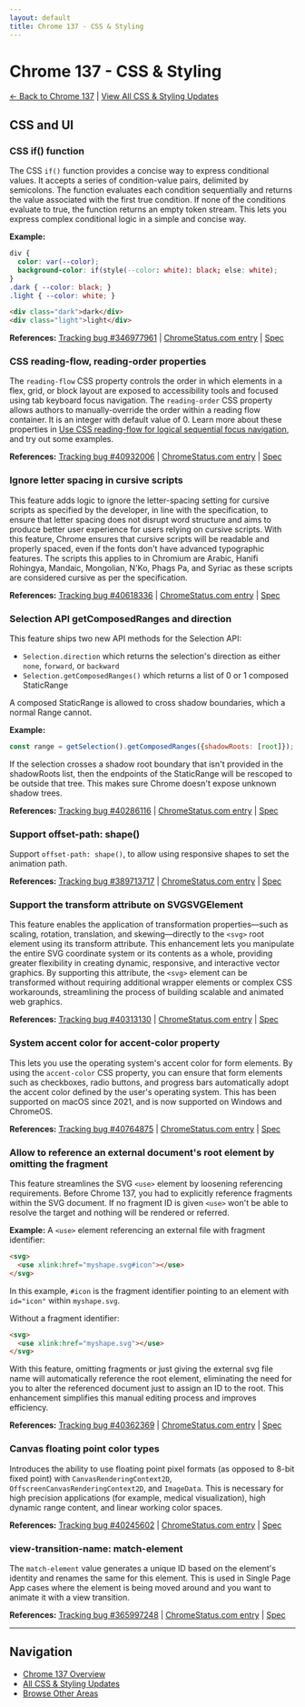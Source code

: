 ```yaml
---
layout: default
title: Chrome 137 - CSS & Styling
---
```


# Chrome 137 - CSS & Styling

[← Back to Chrome 137](./) | [View All CSS & Styling Updates](/areas/css/)

## CSS and UI

### CSS if() function

The CSS `if()` function provides a concise way to express conditional values. It accepts a series of condition-value pairs, delimited by semicolons. The function evaluates each condition sequentially and returns the value associated with the first true condition. If none of the conditions evaluate to true, the function returns an empty token stream. This lets you express complex conditional logic in a simple and concise way.

**Example:**
```css
div {
  color: var(--color);
  background-color: if(style(--color: white): black; else: white);
}
.dark { --color: black; }
.light { --color: white; }
```

```html
<div class="dark">dark</div>
<div class="light">light</div>
```

**References:** [Tracking bug #346977961](https://bugs.chromium.org/p/chromium/issues/detail?id=346977961) | [ChromeStatus.com entry](https://chromestatus.com/feature/5084924504915968) | [Spec](https://www.w3.org/TR/css-values-5/#if-function)

### CSS reading-flow, reading-order properties

The `reading-flow` CSS property controls the order in which elements in a flex, grid, or block layout are exposed to accessibility tools and focused using tab keyboard focus navigation. The `reading-order` CSS property allows authors to manually-override the order within a reading flow container. It is an integer with default value of 0. Learn more about these properties in [Use CSS reading-flow for logical sequential focus navigation](https://developer.chrome.com/blog/reading-flow), and try out some examples.

**References:** [Tracking bug #40932006](https://bugs.chromium.org/p/chromium/issues/detail?id=40932006) | [ChromeStatus.com entry](https://chromestatus.com/feature/5061928169472000) | [Spec](https://drafts.csswg.org/css-display-4/#reading-flow)

### Ignore letter spacing in cursive scripts

This feature adds logic to ignore the letter-spacing setting for cursive scripts as specified by the developer, in line with the specification, to ensure that letter spacing does not disrupt word structure and aims to produce better user experience for users relying on cursive scripts. With this feature, Chrome ensures that cursive scripts will be readable and properly spaced, even if the fonts don't have advanced typographic features. The scripts this applies to in Chromium are Arabic, Hanifi Rohingya, Mandaic, Mongolian, N'Ko, Phags Pa, and Syriac as these scripts are considered cursive as per the specification.

**References:** [Tracking bug #40618336](https://bugs.chromium.org/p/chromium/issues/detail?id=40618336) | [ChromeStatus.com entry](https://chromestatus.com/feature/5088256061988864) | [Spec](https://www.w3.org/TR/css-text-3/#letter-spacing-property)

### Selection API getComposedRanges and direction

This feature ships two new API methods for the Selection API:
- `Selection.direction` which returns the selection's direction as either `none`, `forward`, or `backward`
- `Selection.getComposedRanges()` which returns a list of 0 or 1 composed StaticRange

A composed StaticRange is allowed to cross shadow boundaries, which a normal Range cannot.

**Example:**
```javascript
const range = getSelection().getComposedRanges({shadowRoots: [root]});
```

If the selection crosses a shadow root boundary that isn't provided in the shadowRoots list, then the endpoints of the StaticRange will be rescoped to be outside that tree. This makes sure Chrome doesn't expose unknown shadow trees.

**References:** [Tracking bug #40286116](https://bugs.chromium.org/p/chromium/issues/detail?id=40286116) | [ChromeStatus.com entry](https://chromestatus.com/feature/5069063455711232) | [Spec](https://w3c.github.io/selection-api/#dom-selection-getcomposedranges)

### Support offset-path: shape()

Support `offset-path: shape()`, to allow using responsive shapes to set the animation path.

**References:** [Tracking bug #389713717](https://bugs.chromium.org/p/chromium/issues/detail?id=389713717) | [ChromeStatus.com entry](https://chromestatus.com/feature/5062848242884608) | [Spec](https://www.w3.org/TR/css-shapes-2/#shape-function)

### Support the transform attribute on SVGSVGElement

This feature enables the application of transformation properties—such as scaling, rotation, translation, and skewing—directly to the `<svg>` root element using its transform attribute. This enhancement lets you manipulate the entire SVG coordinate system or its contents as a whole, providing greater flexibility in creating dynamic, responsive, and interactive vector graphics. By supporting this attribute, the `<svg>` element can be transformed without requiring additional wrapper elements or complex CSS workarounds, streamlining the process of building scalable and animated web graphics.

**References:** [Tracking bug #40313130](https://bugs.chromium.org/p/chromium/issues/detail?id=40313130) | [ChromeStatus.com entry](https://chromestatus.com/feature/5070863647424512) | [Spec](https://www.w3.org/TR/SVG2/types.html#InterfaceSVGTransformable)

### System accent color for accent-color property

This lets you use the operating system's accent color for form elements. By using the `accent-color` CSS property, you can ensure that form elements such as checkboxes, radio buttons, and progress bars automatically adopt the accent color defined by the user's operating system. This has been supported on macOS since 2021, and is now supported on Windows and ChromeOS.

**References:** [Tracking bug #40764875](https://bugs.chromium.org/p/chromium/issues/detail?id=40764875) | [ChromeStatus.com entry](https://chromestatus.com/feature/5088516877221888) | [Spec](https://www.w3.org/TR/css-ui-4/#accent-color)

### Allow <use> to reference an external document's root element by omitting the fragment

This feature streamlines the SVG `<use>` element by loosening referencing requirements. Before Chrome 137, you had to explicitly reference fragments within the SVG document. If no fragment ID is given `<use>` won't be able to resolve the target and nothing will be rendered or referred.

**Example:**
A `<use>` element referencing an external file with fragment identifier:
```html
<svg>
  <use xlink:href="myshape.svg#icon"></use>
</svg>
```

In this example, `#icon` is the fragment identifier pointing to an element with `id="icon"` within `myshape.svg`.

Without a fragment identifier:
```html
<svg>
  <use xlink:href="myshape.svg"></use>
</svg>
```

With this feature, omitting fragments or just giving the external svg file name will automatically reference the root element, eliminating the need for you to alter the referenced document just to assign an ID to the root. This enhancement simplifies this manual editing process and improves efficiency.

**References:** [Tracking bug #40362369](https://bugs.chromium.org/p/chromium/issues/detail?id=40362369) | [ChromeStatus.com entry](https://chromestatus.com/feature/5078775255900160) | [Spec](https://www.w3.org/TR/SVG2/struct.html#UseElement)

### Canvas floating point color types

Introduces the ability to use floating point pixel formats (as opposed to 8-bit fixed point) with `CanvasRenderingContext2D`, `OffscreenCanvasRenderingContext2D`, and `ImageData`. This is necessary for high precision applications (for example, medical visualization), high dynamic range content, and linear working color spaces.

**References:** [Tracking bug #40245602](https://bugs.chromium.org/p/chromium/issues/detail?id=40245602) | [ChromeStatus.com entry](https://chromestatus.com/feature/5053734768197632) | [Spec](https://html.spec.whatwg.org/multipage/canvas.html#the-2d-rendering-context)

### view-transition-name: match-element

The `match-element` value generates a unique ID based on the element's identity and renames the same for this element. This is used in Single Page App cases where the element is being moved around and you want to animate it with a view transition.

**References:** [Tracking bug #365997248](https://bugs.chromium.org/p/chromium/issues/detail?id=365997248) | [ChromeStatus.com entry](https://chromestatus.com/feature/5092488609931264) | [Spec](https://drafts.csswg.org/css-view-transitions-2/#view-transition-name-prop)


---

## Navigation
- [Chrome 137 Overview](./)
- [All CSS & Styling Updates](/areas/css/)
- [Browse Other Areas](./)
